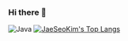 ### Hi there 👋

![Java](https://img.shields.io/badge/Java-323330?style=for-the-badge&logo=java&logoColor=F7DF1E)
[![JaeSeoKim's Top Langs](https://github-readme-stats.vercel.app/api/top-langs/?username=AntGiRe&layout=compact&bg_color=7f7fd5,7faad5,aa7fd5&title_color=fff&text_color=fff)](https://github.com/anuraghazra/github-readme-stats)

<!--
**AntGiRe/AntGiRe** is a ✨ _special_ ✨ repository because its `README.md` (this file) appears on your GitHub profile.

Here are some ideas to get you started:

- 🔭 I’m currently working on ...
- 🌱 I’m currently learning ...
- 👯 I’m looking to collaborate on ...
- 🤔 I’m looking for help with ...
- 💬 Ask me about ...
- 📫 How to reach me: ...
- 😄 Pronouns: ...
- ⚡ Fun fact: ...
-->

